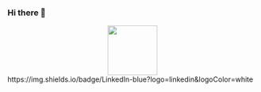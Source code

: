 ### Hi there 👋

<div id="header" align="center">
  <img src="https://media4.giphy.com/media/3kPDmoWdBpQPNhCnUG/giphy.gif" width="100"/>
</div>
https://img.shields.io/badge/LinkedIn-blue?logo=linkedin&logoColor=white
